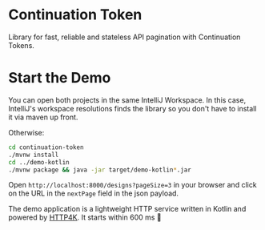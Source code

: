 # Continuation Token

Library for fast, reliable and stateless API pagination with Continuation Tokens.

# Start the Demo

You can open both projects in the same IntelliJ Workspace. In this case, IntelliJ's workspace resolutions finds the library so you don't have to install it via maven up front.

Otherwise:

```bash
cd continuation-token
./mvnw install
cd ../demo-kotlin
./mvnw package && java -jar target/demo-kotlin*.jar
```

Open `http://localhost:8000/designs?pageSize=3` in your browser and click on the URL in the `nextPage` field in the json payload.

The demo application is a lightweight HTTP service written in Kotlin and powered by [HTTP4K](https://www.http4k.org/).
It starts within 600 ms 🏇
